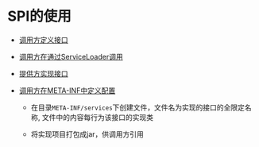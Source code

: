 # SPI的使用

-   [调用方定义接口](./spi-common-api/src/main/java/com/gitee/carloshuang/api/HelloSpiService.java)

-   [调用方在通过ServiceLoader调用](./spi-caller/src/main/java/com/gitee/carloshuang/call/SPICaller.java)

-   [提供方实现接口](./spi-impl/src/main/java/com/gitee/carloshuang/impl/HelloSpiServiceImpl.java)

-   [调用方在META-INF中定义配置](./spi-impl/src/main/resources/META-INF/services)

    -   在目录`META-INF/services`下创建文件，文件名为实现的接口的全限定名称, 文件中的内容每行为该接口的实现类
    
    -   将实现项目打包成jar，供调用方引用
